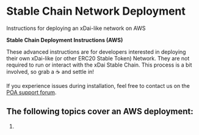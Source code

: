 # Stable Chain Network Deployment

Instructions for deploying an xDai-like network on AWS

**Stable Chain Deployment Instructions \(AWS\)**

These advanced instructions are for developers interested in deploying their own xDai-like \(or other ERC20 Stable Token\) Network. They are not required to run or interact with the xDai Stable Chain. This process is a bit involved, so grab a ☕ and settle in!

If you experience issues during installation, feel free to contact us on the [POA support forum](https://forum.poa.network/c/support/6).

## The following topics cover an AWS deployment: <a id="the-following-topics-cover-an-aws-deployment"></a>

1. 
​

